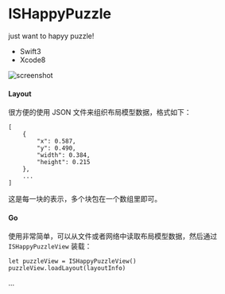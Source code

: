 # ISHappyPuzzle
just want to hapyy puzzle!

- Swift3
- Xcode8

![screenshot](https://raw.github.com/isaced/ISHappyPuzzle/master/screenshot.jpg)

#### Layout

很方便的使用 JSON 文件来组织布局模型数据，格式如下：

```
[        
	{
		"x": 0.587,
		"y": 0.490,
		"width": 0.384,
		"height": 0.215
	},
	...
]
```

这是每一块的表示，多个块包在一个数组里即可。

#### Go

使用非常简单，可以从文件或者网络中读取布局模型数据，然后通过 `ISHappyPuzzleView` 装载：

```
let puzzleView = ISHappyPuzzleView()
puzzleView.loadLayout(layoutInfo)
```

...